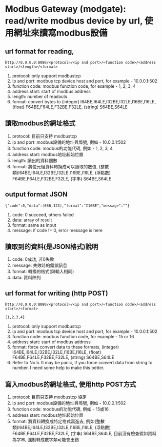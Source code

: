 # Modbus Gateway (modgate): read/write modbus device by url, 使用網址來讀寫modbus設備 
## url format for reading,
```
http://0.0.0.0:8080/<protocol>/<ip and port>/<function code>/<address start>/<length>/<format>
```

1. protocol: only support modbustcp
2. ip and port: modbus tcp device host and port, for example - 10.0.0.1:502
3. function code: modbus function code, for example - 1, 2, 3, 4
4. address start: start of modbus address
5. length: number of readouts
6. format: convert bytes to (integer) I64BE,I64LE,I32BE,I32LE,I16BE,I16LE, (float) F64BE,F64LE,F32BE,F32LE, (string) S64BE,S64LE

## 讀取modbus的網址格式
1. protocol: 目前只支持 modbustcp
2. ip and port: modbus設備的地址與埠號, 例如 - 10.0.0.1:502
3. function code: modbus的功能代碼, 例如 - 1, 2, 3, 4
4. address start: modbus地址起始位置
5. length: 讀出的資料個數
6. format: 將位元組資料轉換成可以讀取的數值, (整數類)I64BE,I64LE,I32BE,I32LE,I16BE,I16LE, (浮點數) F64BE,F64LE,F32BE,F32LE, (字串) S64BE,S64LE

## output format JSON
```
{"code":0,"data":[666,123],"format":"I16BE","message":""}
```

1. code: 0 succeed, others failed
2. data: array of result
3. format: same as input
4. message: if code != 0, error message is here 

## 讀取到的資料(是JSON格式)說明
1. code: 0成功, 非0失敗
2. message: 失敗時的錯誤訊息
3. format: 轉換的格式(與輸入相同)
4. data: 資料陣列

## url format for writing (http POST)
```
http://0.0.0.0:8080/<protocol>/<ip and port>/<function code>/<address start>/<format>

[1,2,3,4]
```
1. protocol: only support modbustcp
2. ip and port: modbus tcp device host and port, for example - 10.0.0.1:502
3. function code: modbus function code, for example - 15 or 16
4. address start: start of modbus address
5. format: force convert data to these formats, (integer) I64BE,I64LE,I32BE,I32LE,I16BE,I16LE, (float) F64BE,F64LE,F32BE,F32LE, (string) S64BE,S64LE
6. Refer to No.5. It may be panic, if you force convert data from string to number. I need some help to make this better. 

## 寫入modbus的網址格式, 使用http POST方式
1. protocol: 目前只支持 modbustcp 協定
2. ip and port: modbus設備的地址與埠號, 例如 - 10.0.0.1:502
3. function code: modbus的功能代碼, 例如 - 15或16
4. address start: modbus地址起始位置
5. format: 將資料轉換成特定格式寫進去, 例如(整數類)I64BE,I64LE,I32BE,I32LE,I16BE,I16LE, (浮點數) F64BE,F64LE,F32BE,F32LE, (字串) S64BE,S64LE, 目前沒有檢查假如資料為字串, 強制轉成數字類可能會出錯
